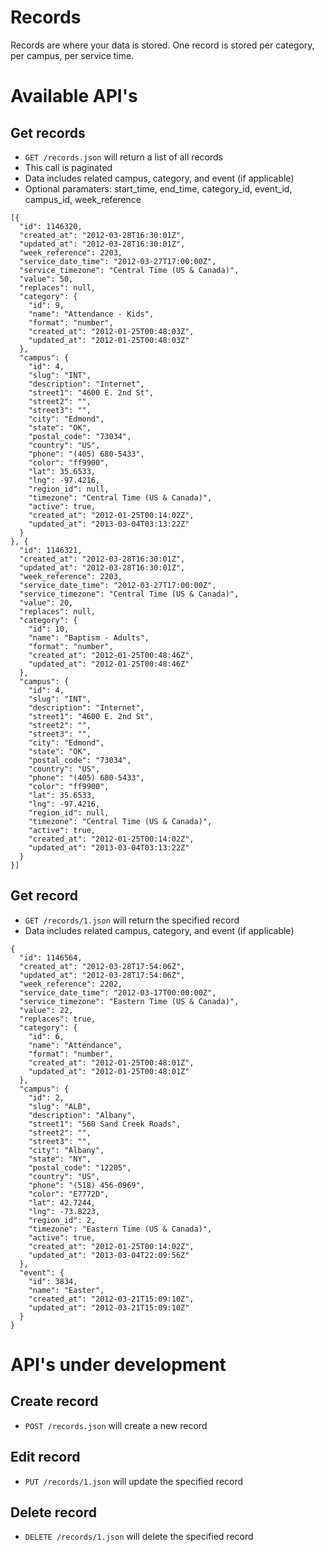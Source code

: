 # Records

Records are where your data is stored. One record is stored per category, per campus, per service time.

# Available API's

## Get records

* `GET /records.json` will return a list of all records
* This call is paginated
* Data includes related campus, category, and event (if applicable)
* Optional paramaters: start_time, end_time, category_id, event_id, campus_id, week_reference

```
[{
  "id": 1146320,
  "created_at": "2012-03-28T16:30:01Z",
  "updated_at": "2012-03-28T16:30:01Z",
  "week_reference": 2203,
  "service_date_time": "2012-03-27T17:00:00Z",
  "service_timezone": "Central Time (US & Canada)",
  "value": 50,
  "replaces": null,
  "category": {
    "id": 9,
    "name": "Attendance - Kids",
    "format": "number",
    "created_at": "2012-01-25T00:48:03Z",
    "updated_at": "2012-01-25T00:48:03Z"
  },
  "campus": {
    "id": 4,
    "slug": "INT",
    "description": "Internet",
    "street1": "4600 E. 2nd St",
    "street2": "",
    "street3": "",
    "city": "Edmond",
    "state": "OK",
    "postal_code": "73034",
    "country": "US",
    "phone": "(405) 680-5433",
    "color": "ff9900",
    "lat": 35.6533,
    "lng": -97.4216,
    "region_id": null,
    "timezone": "Central Time (US & Canada)",
    "active": true,
    "created_at": "2012-01-25T00:14:02Z",
    "updated_at": "2013-03-04T03:13:22Z"
  }
}, {
  "id": 1146321,
  "created_at": "2012-03-28T16:30:01Z",
  "updated_at": "2012-03-28T16:30:01Z",
  "week_reference": 2203,
  "service_date_time": "2012-03-27T17:00:00Z",
  "service_timezone": "Central Time (US & Canada)",
  "value": 20,
  "replaces": null,
  "category": {
    "id": 10,
    "name": "Baptism - Adults",
    "format": "number",
    "created_at": "2012-01-25T00:48:46Z",
    "updated_at": "2012-01-25T00:48:46Z"
  },
  "campus": {
    "id": 4,
    "slug": "INT",
    "description": "Internet",
    "street1": "4600 E. 2nd St",
    "street2": "",
    "street3": "",
    "city": "Edmond",
    "state": "OK",
    "postal_code": "73034",
    "country": "US",
    "phone": "(405) 680-5433",
    "color": "ff9900",
    "lat": 35.6533,
    "lng": -97.4216,
    "region_id": null,
    "timezone": "Central Time (US & Canada)",
    "active": true,
    "created_at": "2012-01-25T00:14:02Z",
    "updated_at": "2013-03-04T03:13:22Z"
  }
}]
```

## Get record

* `GET /records/1.json` will return the specified record
* Data includes related campus, category, and event (if applicable)

```
{
  "id": 1146564,
  "created_at": "2012-03-28T17:54:06Z",
  "updated_at": "2012-03-28T17:54:06Z",
  "week_reference": 2202,
  "service_date_time": "2012-03-17T00:00:00Z",
  "service_timezone": "Eastern Time (US & Canada)",
  "value": 22,
  "replaces": true,
  "category": {
    "id": 6,
    "name": "Attendance",
    "format": "number",
    "created_at": "2012-01-25T00:48:01Z",
    "updated_at": "2012-01-25T00:48:01Z"
  },
  "campus": {
    "id": 2,
    "slug": "ALB",
    "description": "Albany",
    "street1": "560 Sand Creek Roads",
    "street2": "",
    "street3": "",
    "city": "Albany",
    "state": "NY",
    "postal_code": "12205",
    "country": "US",
    "phone": "(518) 456-0969",
    "color": "E7772D",
    "lat": 42.7244,
    "lng": -73.8223,
    "region_id": 2,
    "timezone": "Eastern Time (US & Canada)",
    "active": true,
    "created_at": "2012-01-25T00:14:02Z",
    "updated_at": "2013-03-04T22:09:56Z"
  },
  "event": {
    "id": 3834,
    "name": "Easter",
    "created_at": "2012-03-21T15:09:10Z",
    "updated_at": "2012-03-21T15:09:10Z"
  }
}
```

# API's under development

## Create record

* `POST /records.json` will create a new record

## Edit record

* `PUT /records/1.json` will update the specified record

## Delete record

* `DELETE /records/1.json` will delete the specified record